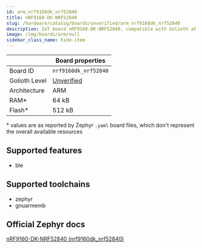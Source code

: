 ```yaml
---
id: arm_nrf9160dk_nrf52840
title: nRF9160-DK-NRF52840
slug: /hardware/catalog/boards/unverified/arm_nrf9160dk_nrf52840
description: IoT board nRF9160-DK-NRF52840, compatible with Golioth at unverified level.
image: /img/boards/arm/null
sidebar_class_name: hide-item
---
```


[//]: # (This is an auto-generated file, do not edit! Changes to it will be lost upon re-generation)



|                | Board properties     |
| -------------  | -------------------- |
| Board ID       | `nrf9160dk_nrf52840` |
| Golioth Level  | [Unverified](/hardware#unverified-boards) |
| Architecture   | ARM |
| RAM*           | 64 kB |
| Flash*         | 512 kB |

\* values are as reported by Zephyr `.yaml` board files, which don't represent the overall available resources



## Supported features

* ble

## Supported toolchains

* zephyr
* gnuarmemb

## Official Zephyr docs

[nRF9160-DK-NRF52840 (nrf9160dk_nrf52840)](https://docs.zephyrproject.org/latest/boards/arm/nrf9160dk_nrf52840/doc/index.html)

